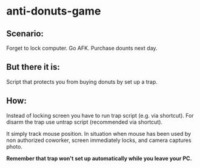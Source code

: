 # anti-donuts-game

## Scenario:
Forget to lock computer.
Go AFK.
Purchase dounts next day.

## But there it is:
Script that protects you from buying donuts by set up a trap.

## How:
Instead of locking screen you have to run trap script (e.g. via shortcut).
For disarm the trap use untrap script (recommended via shortcut). 

It simply track mouse position. In situation when mouse has been used by non authorized coworker, screen immediately locks, and camera captures photo. 

**Remember that trap won't set up automatically while you leave your PC.**
